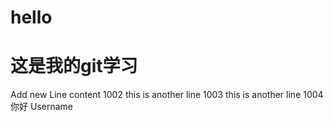 ﻿# hello
# 这是我的git学习
Add new Line content 1002
this is another line 1003
this is another line 1004 
你好
Username
